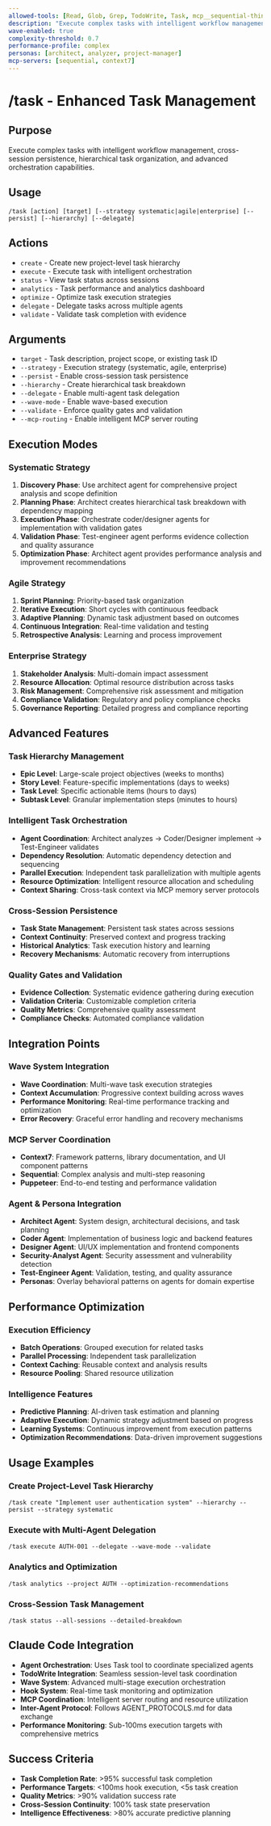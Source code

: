 ```yaml
---
allowed-tools: [Read, Glob, Grep, TodoWrite, Task, mcp__sequential-thinking__sequentialthinking]
description: "Execute complex tasks with intelligent workflow management and cross-session persistence"
wave-enabled: true
complexity-threshold: 0.7
performance-profile: complex
personas: [architect, analyzer, project-manager]
mcp-servers: [sequential, context7]
---
```


# /task - Enhanced Task Management

## Purpose
Execute complex tasks with intelligent workflow management, cross-session persistence, hierarchical task organization, and advanced orchestration capabilities.

## Usage
```
/task [action] [target] [--strategy systematic|agile|enterprise] [--persist] [--hierarchy] [--delegate]
```

## Actions
- `create` - Create new project-level task hierarchy
- `execute` - Execute task with intelligent orchestration
- `status` - View task status across sessions
- `analytics` - Task performance and analytics dashboard
- `optimize` - Optimize task execution strategies
- `delegate` - Delegate tasks across multiple agents
- `validate` - Validate task completion with evidence

## Arguments
- `target` - Task description, project scope, or existing task ID
- `--strategy` - Execution strategy (systematic, agile, enterprise)
- `--persist` - Enable cross-session task persistence
- `--hierarchy` - Create hierarchical task breakdown
- `--delegate` - Enable multi-agent task delegation
- `--wave-mode` - Enable wave-based execution
- `--validate` - Enforce quality gates and validation
- `--mcp-routing` - Enable intelligent MCP server routing

## Execution Modes

### Systematic Strategy
1. **Discovery Phase**: Use architect agent for comprehensive project analysis and scope definition
2. **Planning Phase**: Architect creates hierarchical task breakdown with dependency mapping
3. **Execution Phase**: Orchestrate coder/designer agents for implementation with validation gates
4. **Validation Phase**: Test-engineer agent performs evidence collection and quality assurance
5. **Optimization Phase**: Architect agent provides performance analysis and improvement recommendations

### Agile Strategy
1. **Sprint Planning**: Priority-based task organization
2. **Iterative Execution**: Short cycles with continuous feedback
3. **Adaptive Planning**: Dynamic task adjustment based on outcomes
4. **Continuous Integration**: Real-time validation and testing
5. **Retrospective Analysis**: Learning and process improvement

### Enterprise Strategy
1. **Stakeholder Analysis**: Multi-domain impact assessment
2. **Resource Allocation**: Optimal resource distribution across tasks
3. **Risk Management**: Comprehensive risk assessment and mitigation
4. **Compliance Validation**: Regulatory and policy compliance checks
5. **Governance Reporting**: Detailed progress and compliance reporting

## Advanced Features

### Task Hierarchy Management
- **Epic Level**: Large-scale project objectives (weeks to months)
- **Story Level**: Feature-specific implementations (days to weeks)
- **Task Level**: Specific actionable items (hours to days)
- **Subtask Level**: Granular implementation steps (minutes to hours)

### Intelligent Task Orchestration
- **Agent Coordination**: Architect analyzes → Coder/Designer implement → Test-Engineer validates
- **Dependency Resolution**: Automatic dependency detection and sequencing
- **Parallel Execution**: Independent task parallelization with multiple agents
- **Resource Optimization**: Intelligent resource allocation and scheduling
- **Context Sharing**: Cross-task context via MCP memory server protocols

### Cross-Session Persistence
- **Task State Management**: Persistent task states across sessions
- **Context Continuity**: Preserved context and progress tracking
- **Historical Analytics**: Task execution history and learning
- **Recovery Mechanisms**: Automatic recovery from interruptions

### Quality Gates and Validation
- **Evidence Collection**: Systematic evidence gathering during execution
- **Validation Criteria**: Customizable completion criteria
- **Quality Metrics**: Comprehensive quality assessment
- **Compliance Checks**: Automated compliance validation

## Integration Points

### Wave System Integration
- **Wave Coordination**: Multi-wave task execution strategies
- **Context Accumulation**: Progressive context building across waves
- **Performance Monitoring**: Real-time performance tracking and optimization
- **Error Recovery**: Graceful error handling and recovery mechanisms

### MCP Server Coordination
- **Context7**: Framework patterns, library documentation, and UI component patterns
- **Sequential**: Complex analysis and multi-step reasoning
- **Puppeteer**: End-to-end testing and performance validation

### Agent & Persona Integration
- **Architect Agent**: System design, architectural decisions, and task planning
- **Coder Agent**: Implementation of business logic and backend features
- **Designer Agent**: UI/UX implementation and frontend components
- **Security-Analyst Agent**: Security assessment and vulnerability detection
- **Test-Engineer Agent**: Validation, testing, and quality assurance
- **Personas**: Overlay behavioral patterns on agents for domain expertise

## Performance Optimization

### Execution Efficiency
- **Batch Operations**: Grouped execution for related tasks
- **Parallel Processing**: Independent task parallelization
- **Context Caching**: Reusable context and analysis results
- **Resource Pooling**: Shared resource utilization

### Intelligence Features
- **Predictive Planning**: AI-driven task estimation and planning
- **Adaptive Execution**: Dynamic strategy adjustment based on progress
- **Learning Systems**: Continuous improvement from execution patterns
- **Optimization Recommendations**: Data-driven improvement suggestions

## Usage Examples

### Create Project-Level Task Hierarchy
```
/task create "Implement user authentication system" --hierarchy --persist --strategy systematic
```

### Execute with Multi-Agent Delegation
```
/task execute AUTH-001 --delegate --wave-mode --validate
```

### Analytics and Optimization
```
/task analytics --project AUTH --optimization-recommendations
```

### Cross-Session Task Management
```
/task status --all-sessions --detailed-breakdown
```

## Claude Code Integration

- **Agent Orchestration**: Uses Task tool to coordinate specialized agents
- **TodoWrite Integration**: Seamless session-level task coordination
- **Wave System**: Advanced multi-stage execution orchestration
- **Hook System**: Real-time task monitoring and optimization
- **MCP Coordination**: Intelligent server routing and resource utilization
- **Inter-Agent Protocol**: Follows AGENT_PROTOCOLS.md for data exchange
- **Performance Monitoring**: Sub-100ms execution targets with comprehensive metrics

## Success Criteria

- **Task Completion Rate**: >95% successful task completion
- **Performance Targets**: <100ms hook execution, <5s task creation
- **Quality Metrics**: >90% validation success rate
- **Cross-Session Continuity**: 100% task state preservation
- **Intelligence Effectiveness**: >80% accurate predictive planning
